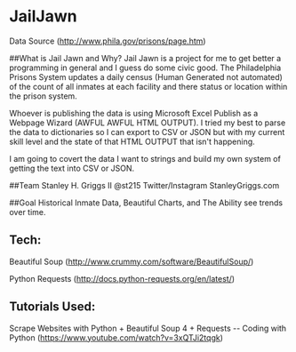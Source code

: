 # JailJawn
Data Source (http://www.phila.gov/prisons/page.htm)

##What is Jail Jawn and Why?
Jail Jawn is a project for me to get better a programming in general and I guess do some civic good.
The Philadelphia Prisons System updates a daily census (Human Generated not automated) of the count of all inmates at each facility and there status or location within the prison system. 

Whoever is publishing  the data is using Microsoft Excel Publish as a Webpage Wizard (AWFUL AWFUL HTML OUTPUT). I tried my best to parse the data to dictionaries so I can export to CSV or JSON but with my current skill level and the state of that HTML OUTPUT that isn't happening.

I am going to covert the data I want to strings and build my own system of getting the text into CSV or JSON.

##Team
Stanley H. Griggs II
@st215 Twitter/Instagram
StanleyGriggs.com

##Goal
Historical Inmate Data, Beautiful Charts, and The Ability see trends over time.

## Tech:
Beautiful Soup (http://www.crummy.com/software/BeautifulSoup/)

Python Requests (http://docs.python-requests.org/en/latest/)

## Tutorials Used:
Scrape Websites with Python + Beautiful Soup 4 + Requests -- Coding with Python (https://www.youtube.com/watch?v=3xQTJi2tqgk)

